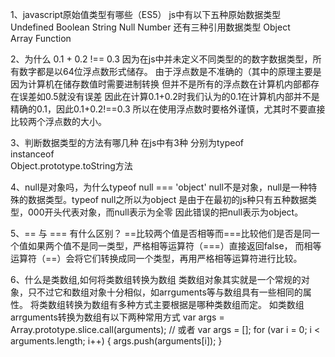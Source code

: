 1、javascript原始值类型有哪些（ES5）
	js中有以下五种原始数据类型
	Undefined
	Boolean
	String
	Null
	Number
	还有三种引用数据类型
	Object  
	Array
	Function
	
	
2、为什么 0.1 + 0.2 !== 0.3
	因为在js中并未定义不同类型的的数字数据类型，所有数字都是以64位浮点数形式储存。
	由于浮点数是不准确的（其中的原理主要是因为计算机在储存数值时需要进制转换
	但并不是所有的浮点数在计算机内部都存在误差如0.5就没有误差
	因此在计算0.1+0.2时我们认为的0.1在计算机内部并不是精确的0.1，因此0.1+0.2!==0.3
	所以在使用浮点数时要格外谨慎，尤其时不要直接比较两个浮点数的大小。
	
3、判断数据类型的方法有哪几种
	在js中有3种
	分别为typeof  
	instanceof  
	Object.prototype.toString方法
	
4、null是对象吗，为什么typeof null === 'object'
	null不是对象，null是一种特殊的数据类型。typeof null之所以为object
	是由于在最初的js种只有五种数据类型，000开头代表对象，而null表示为全零
	因此错误的把null表示为object。
	
5、== 与 === 有什么区别？
    ==比较两个值是否相等而===比较他们是否是同一个值如果两个值不是同一类型，严格相等运算符（===）直接返回false，
	而相等运算符（==）会将它们转换成同一个类型，再用严格相等运算符进行比较。
	
6、什么是类数组,如何将类数组转换为数组
	类数组对象其实就是一个常规的对象，只不过它和数组对象十分相似，如arrguments等与数组具有一些相同的属性。
	将类数组转换为数组有多种方式主要根据是哪种类数组而定。
	如类数组arrguments转换为数组有以下两种常用方式
	var args = Array.prototype.slice.call(arguments);
	// 或者
	var args = [];
	for (var i = 0; i < arguments.length; i++) 
	{
		args.push(arguments[i]);
	}
	